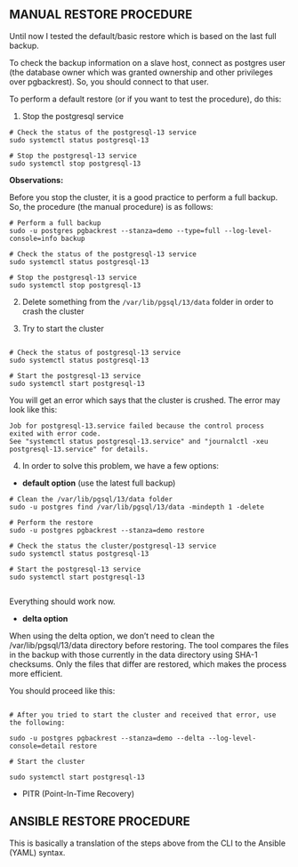 ## MANUAL RESTORE PROCEDURE

Until now I tested the default/basic restore which is based on the last full backup. 

To check the backup information on a slave host, connect as postgres user (the database owner which was granted 
ownership and other privileges over pgbackrest). So, you should connect to that user.

To perform a default restore (or if you want to test the procedure), do this:

1) Stop the postgresql service

```
# Check the status of the postgresql-13 service
sudo systemctl status postgresql-13

# Stop the postgresql-13 service
sudo systemctl stop postgresql-13
```

**Observations:**

Before you stop the cluster, it is a good practice to perform a full backup. So, the procedure (the manual procedure) 
is as follows:

```
# Perform a full backup
sudo -u postgres pgbackrest --stanza=demo --type=full --log-level-console=info backup 

# Check the status of the postgresql-13 service
sudo systemctl status postgresql-13

# Stop the postgresql-13 service
sudo systemctl stop postgresql-13

```

2) Delete something from the `/var/lib/pgsql/13/data` folder in order to crash the cluster

3) Try to start the cluster

```

# Check the status of postgresql-13 service
sudo systemctl status postgresql-13

# Start the postgresql-13 service
sudo systemctl start postgresql-13

```

You will get an error which says that the cluster is crushed. The error may look like this:
```
Job for postgresql-13.service failed because the control process exited with error code.
See "systemctl status postgresql-13.service" and "journalctl -xeu postgresql-13.service" for details.
```

4) In order to solve this problem, we have a few options:

- **default option** (use the latest full backup)

```
# Clean the /var/lib/pgsql/13/data folder
sudo -u postgres find /var/lib/pgsql/13/data -mindepth 1 -delete

# Perform the restore
sudo -u postgres pgbackrest --stanza=demo restore

# Check the status the cluster/postgresql-13 service
sudo systemctl status postgresql-13

# Start the postgresql-13 service
sudo systemctl start postgresql-13
 
```
Everything should work now.

- **delta option** 

When using the delta option, we don’t need to clean the /var/lib/pgsql/13/data directory before restoring. 
The tool compares the files in the backup with those currently in the data directory using SHA-1 checksums. 
Only the files that differ are restored, which makes the process more efficient.  

You should proceed like this:

```

# After you tried to start the cluster and received that error, use the following:

sudo -u postgres pgbackrest --stanza=demo --delta --log-level-console=detail restore

# Start the cluster

sudo systemctl start postgresql-13

```

- PITR (Point-In-Time Recovery)

## ANSIBLE RESTORE PROCEDURE

This is basically a translation of the steps above from the CLI to the Ansible (YAML) syntax.
